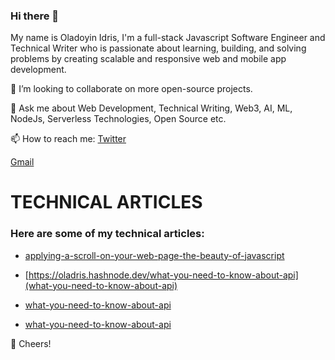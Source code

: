 ### Hi there 👋
My name is Oladoyin Idris, I'm a full-stack Javascript Software Engineer and Technical Writer who is passionate about learning, building, and solving problems by creating scalable and responsive web and mobile app development.


👯 I’m looking to collaborate on more open-source projects.

💬 Ask me about Web Development, Technical Writing, Web3, AI, ML, NodeJs, Serverless Technologies, Open Source etc.

📫 How to reach me:
 [Twitter](www.twitter.com/@_oladoyin_)

[Gmail](idrisatolagbe92@gmail.com)

# TECHNICAL ARTICLES

### Here are some of my technical articles:

* [applying-a-scroll-on-your-web-page-the-beauty-of-javascript](https://oladris.hashnode.dev/applying-a-scroll-on-your-web-page-the-beauty-of-javascript)

* [https://oladris.hashnode.dev/what-you-need-to-know-about-api](what-you-need-to-know-about-api)

* [what-you-need-to-know-about-api](https://dev.to/oladris/python-programming-for-aspiring-devops-engineer-beginners-guide-gc7)

* [what-you-need-to-know-about-api](https://dev.to/oladris/how-to-deploy-your-code-with-aws-s3-devops-basics-3pkh)


🥂 Cheers!


 
